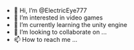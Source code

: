 - 👋 Hi, I’m @ElectricEye777
- 👀 I’m interested in video games
- 🌱 I’m currently learning the unity engine
- 💞️ I’m looking to collaborate on ...
- 📫 How to reach me ...

<!---
ElectricEye777/ElectricEye777 is a ✨ special ✨ repository because its `README.md` (this file) appears on your GitHub profile.
You can click the Preview link to take a look at your changes.
--->
